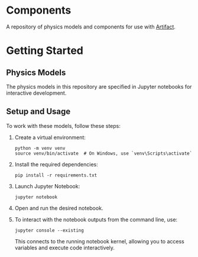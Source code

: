 # Components
A repository of physics models and components for use with [Artifact](https://artifact.engineer).

# Getting Started
## Physics Models

The physics models in this repository are specified in Jupyter notebooks for interactive development.

## Setup and Usage

To work with these models, follow these steps:

1. Create a virtual environment:
   ```
   python -m venv venv
   source venv/bin/activate  # On Windows, use `venv\Scripts\activate`
   ```

2. Install the required dependencies:
   ```
   pip install -r requirements.txt
   ```

3. Launch Jupyter Notebook:
   ```
   jupyter notebook
   ```

4. Open and run the desired notebook.

5. To interact with the notebook outputs from the command line, use:
   ```
   jupyter console --existing
   ```
   This connects to the running notebook kernel, allowing you to access variables and execute code interactively.